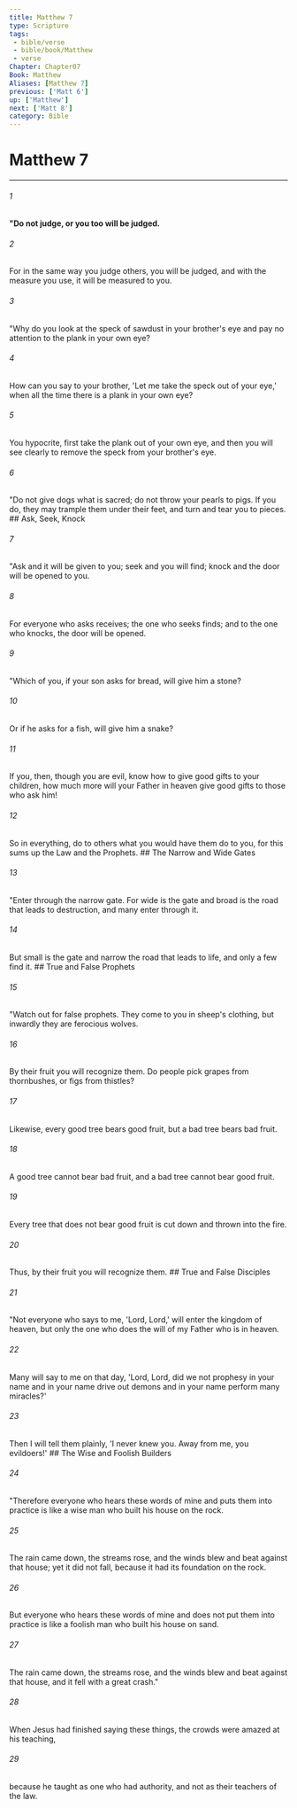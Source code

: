 ```yaml
---
title: Matthew 7
type: Scripture
tags:
 - bible/verse
 - bible/book/Matthew
 - verse
Chapter: Chapter07
Book: Matthew
Aliases: [Matthew 7]
previous: ['Matt 6']
up: ['Matthew']
next: ['Matt 8']
category: Bible
---
```

# Matthew 7

***


###### 1 
**"Do not judge, or you too will be judged.** 

###### 2 
For in the same way you judge others, you will be judged, and with the measure you use, it will be measured to you. 

###### 3 
"Why do you look at the speck of sawdust in your brother's eye and pay no attention to the plank in your own eye? 

###### 4 
How can you say to your brother, 'Let me take the speck out of your eye,' when all the time there is a plank in your own eye? 

###### 5 
You hypocrite, first take the plank out of your own eye, and then you will see clearly to remove the speck from your brother's eye. 

###### 6 
"Do not give dogs what is sacred; do not throw your pearls to pigs. If you do, they may trample them under their feet, and turn and tear you to pieces. ## Ask, Seek, Knock 

###### 7 
"Ask and it will be given to you; seek and you will find; knock and the door will be opened to you. 

###### 8 
For everyone who asks receives; the one who seeks finds; and to the one who knocks, the door will be opened. 

###### 9 
"Which of you, if your son asks for bread, will give him a stone? 

###### 10 
Or if he asks for a fish, will give him a snake? 

###### 11 
If you, then, though you are evil, know how to give good gifts to your children, how much more will your Father in heaven give good gifts to those who ask him! 

###### 12 
So in everything, do to others what you would have them do to you, for this sums up the Law and the Prophets. ## The Narrow and Wide Gates 

###### 13 
"Enter through the narrow gate. For wide is the gate and broad is the road that leads to destruction, and many enter through it. 

###### 14 
But small is the gate and narrow the road that leads to life, and only a few find it. ## True and False Prophets 

###### 15 
"Watch out for false prophets. They come to you in sheep's clothing, but inwardly they are ferocious wolves. 

###### 16 
By their fruit you will recognize them. Do people pick grapes from thornbushes, or figs from thistles? 

###### 17 
Likewise, every good tree bears good fruit, but a bad tree bears bad fruit. 

###### 18 
A good tree cannot bear bad fruit, and a bad tree cannot bear good fruit. 

###### 19 
Every tree that does not bear good fruit is cut down and thrown into the fire. 

###### 20 
Thus, by their fruit you will recognize them. ## True and False Disciples 

###### 21 
"Not everyone who says to me, 'Lord, Lord,' will enter the kingdom of heaven, but only the one who does the will of my Father who is in heaven. 

###### 22 
Many will say to me on that day, 'Lord, Lord, did we not prophesy in your name and in your name drive out demons and in your name perform many miracles?' 

###### 23 
Then I will tell them plainly, 'I never knew you. Away from me, you evildoers!' ## The Wise and Foolish Builders 

###### 24 
"Therefore everyone who hears these words of mine and puts them into practice is like a wise man who built his house on the rock. 

###### 25 
The rain came down, the streams rose, and the winds blew and beat against that house; yet it did not fall, because it had its foundation on the rock. 

###### 26 
But everyone who hears these words of mine and does not put them into practice is like a foolish man who built his house on sand. 

###### 27 
The rain came down, the streams rose, and the winds blew and beat against that house, and it fell with a great crash." 

###### 28 
When Jesus had finished saying these things, the crowds were amazed at his teaching, 

###### 29 
because he taught as one who had authority, and not as their teachers of the law. 
